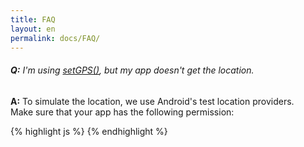 ```yaml
---
title: FAQ
layout: en
permalink: docs/FAQ/
---
```


<h6 id="faq_1"><b>Q:</b>  I'm using <a href="/docs/references/scripting-api/sensor#setGPS" target="_blank" target="setGPS() reference">setGPS()</a>, but my app doesn't get the location.</h6>

<b>A:</b>  To simulate the location, we use Android's test location providers.  
Make sure that your app has the following permission:  

{% highlight js %} <uses-permission android:name="android.permission.ACCESS_MOCK_LOCATION" /> {% endhighlight %}